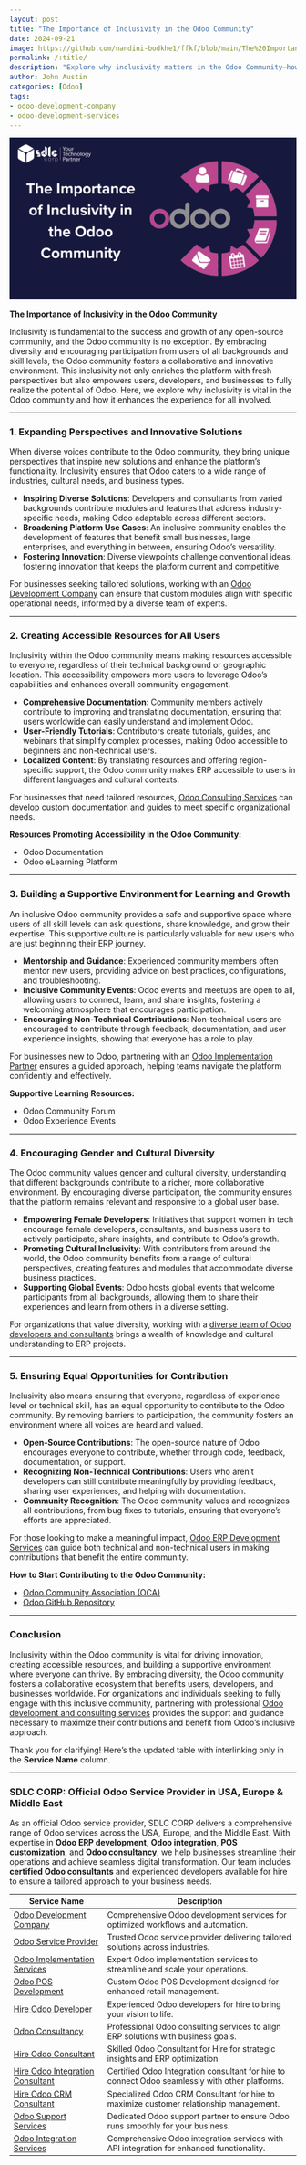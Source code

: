 ```yaml
---
layout: post
title: "The Importance of Inclusivity in the Odoo Community"
date: 2024-09-21
image: https://github.com/nandini-bodkhe1/ffkf/blob/main/The%20Importance%20of%20Inclusivity%20in%20the%20Odoo%20Community.png?raw=true
permalink: /:title/
description: "Explore why inclusivity matters in the Odoo Community—how embracing diversity strengthens connections, ideas, and growth for everyone involved."
author: John Austin
categories: [Odoo]
tags:
- odoo-development-company
- odoo-development-services
---
```

![Odoo Development](https://github.com/nandini-bodkhe1/ffkf/blob/main/The%20Importance%20of%20Inclusivity%20in%20the%20Odoo%20Community.png?raw=true)



**The Importance of Inclusivity in the Odoo Community**

Inclusivity is fundamental to the success and growth of any open-source community, and the Odoo community is no exception. By embracing diversity and encouraging participation from users of all backgrounds and skill levels, the Odoo community fosters a collaborative and innovative environment. This inclusivity not only enriches the platform with fresh perspectives but also empowers users, developers, and businesses to fully realize the potential of Odoo. Here, we explore why inclusivity is vital in the Odoo community and how it enhances the experience for all involved.

---

### **1\. Expanding Perspectives and Innovative Solutions**

When diverse voices contribute to the Odoo community, they bring unique perspectives that inspire new solutions and enhance the platform’s functionality. Inclusivity ensures that Odoo caters to a wide range of industries, cultural needs, and business types.

* **Inspiring Diverse Solutions**: Developers and consultants from varied backgrounds contribute modules and features that address industry-specific needs, making Odoo adaptable across different sectors.  
* **Broadening Platform Use Cases**: An inclusive community enables the development of features that benefit small businesses, large enterprises, and everything in between, ensuring Odoo’s versatility.  
* **Fostering Innovation**: Diverse viewpoints challenge conventional ideas, fostering innovation that keeps the platform current and competitive.

For businesses seeking tailored solutions, working with an [Odoo Development Company](https://sdlccorp.com/services/odoo-services/odoo-development-company/) can ensure that custom modules align with specific operational needs, informed by a diverse team of experts.

---

### **2\. Creating Accessible Resources for All Users**

Inclusivity within the Odoo community means making resources accessible to everyone, regardless of their technical background or geographic location. This accessibility empowers more users to leverage Odoo’s capabilities and enhances overall community engagement.

* **Comprehensive Documentation**: Community members actively contribute to improving and translating documentation, ensuring that users worldwide can easily understand and implement Odoo.  
* **User-Friendly Tutorials**: Contributors create tutorials, guides, and webinars that simplify complex processes, making Odoo accessible to beginners and non-technical users.  
* **Localized Content**: By translating resources and offering region-specific support, the Odoo community makes ERP accessible to users in different languages and cultural contexts.

For businesses that need tailored resources, [Odoo Consulting Services](https://sdlccorp.com/services/odoo-services/odoo-consulting-services/) can develop custom documentation and guides to meet specific organizational needs.

**Resources Promoting Accessibility in the Odoo Community:**

* Odoo Documentation  
* Odoo eLearning Platform

---

### **3\. Building a Supportive Environment for Learning and Growth**

An inclusive Odoo community provides a safe and supportive space where users of all skill levels can ask questions, share knowledge, and grow their expertise. This supportive culture is particularly valuable for new users who are just beginning their ERP journey.

* **Mentorship and Guidance**: Experienced community members often mentor new users, providing advice on best practices, configurations, and troubleshooting.  
* **Inclusive Community Events**: Odoo events and meetups are open to all, allowing users to connect, learn, and share insights, fostering a welcoming atmosphere that encourages participation.  
* **Encouraging Non-Technical Contributions**: Non-technical users are encouraged to contribute through feedback, documentation, and user experience insights, showing that everyone has a role to play.

For businesses new to Odoo, partnering with an [Odoo Implementation Partner](https://sdlccorp.com/services/odoo-services/odoo-erp-development-company/) ensures a guided approach, helping teams navigate the platform confidently and effectively.

**Supportive Learning Resources:**

* Odoo Community Forum  
* Odoo Experience Events

---

### **4\. Encouraging Gender and Cultural Diversity**

The Odoo community values gender and cultural diversity, understanding that different backgrounds contribute to a richer, more collaborative environment. By encouraging diverse participation, the community ensures that the platform remains relevant and responsive to a global user base.

* **Empowering Female Developers**: Initiatives that support women in tech encourage female developers, consultants, and business users to actively participate, share insights, and contribute to Odoo’s growth.  
* **Promoting Cultural Inclusivity**: With contributors from around the world, the Odoo community benefits from a range of cultural perspectives, creating features and modules that accommodate diverse business practices.  
* **Supporting Global Events**: Odoo hosts global events that welcome participants from all backgrounds, allowing them to share their experiences and learn from others in a diverse setting.

For organizations that value diversity, working with a [diverse team of Odoo developers and consultants](https://sdlccorp.com/services/odoo-services/) brings a wealth of knowledge and cultural understanding to ERP projects.

---

### **5\. Ensuring Equal Opportunities for Contribution**

Inclusivity also means ensuring that everyone, regardless of experience level or technical skill, has an equal opportunity to contribute to the Odoo community. By removing barriers to participation, the community fosters an environment where all voices are heard and valued.

* **Open-Source Contributions**: The open-source nature of Odoo encourages everyone to contribute, whether through code, feedback, documentation, or support.  
* **Recognizing Non-Technical Contributions**: Users who aren’t developers can still contribute meaningfully by providing feedback, sharing user experiences, and helping with documentation.  
* **Community Recognition**: The Odoo community values and recognizes all contributions, from bug fixes to tutorials, ensuring that everyone’s efforts are appreciated.

For those looking to make a meaningful impact, [Odoo ERP Development Services](https://sdlccorp.com/services/odoo-services/) can guide both technical and non-technical users in making contributions that benefit the entire community.

**How to Start Contributing to the Odoo Community:**

* [Odoo Community Association (OCA)](https://odoo-community.org/)  
* [Odoo GitHub Repository](https://github.com/odoo/odoo)

---

### **Conclusion**

Inclusivity within the Odoo community is vital for driving innovation, creating accessible resources, and building a supportive environment where everyone can thrive. By embracing diversity, the Odoo community fosters a collaborative ecosystem that benefits users, developers, and businesses worldwide. For organizations and individuals seeking to fully engage with this inclusive community, partnering with professional [Odoo development and consulting services](https://sdlccorp.com/services/odoo-services/) provides the support and guidance necessary to maximize their contributions and benefit from Odoo’s inclusive approach.

Thank you for clarifying\! Here’s the updated table with interlinking only in the **Service Name** column.

---

### **SDLC CORP: Official Odoo Service Provider in USA, Europe & Middle East**

As an official Odoo service provider, SDLC CORP delivers a comprehensive range of Odoo services across the USA, Europe, and the Middle East. With expertise in **Odoo ERP development**, **Odoo integration**, **POS customization**, and **Odoo consultancy**, we help businesses streamline their operations and achieve seamless digital transformation. Our team includes **certified Odoo consultants** and experienced developers available for hire to ensure a tailored approach to your business needs.

| Service Name | Description |
| ----- | ----- |
| [Odoo Development Company](https://sdlccorp.com/services/odoo-services/odoo-development-company/) | Comprehensive Odoo development services for optimized workflows and automation. |
| [Odoo Service Provider](https://sdlccorp.com/services/odoo-services/) | Trusted Odoo service provider delivering tailored solutions across industries. |
| [Odoo Implementation Services](https://sdlccorp.com/services/odoo-services/odoo-erp-development-company/) | Expert Odoo implementation services to streamline and scale your operations. |
| [Odoo POS Development](https://sdlccorp.com/services/odoo-services/odoo-pos-development-company/) | Custom Odoo POS Development designed for enhanced retail management. |
| [Hire Odoo Developer](https://sdlccorp.com/services/hire/hire-odoo-developer/) | Experienced Odoo developers for hire to bring your vision to life. |
| [Odoo Consultancy](https://sdlccorp.com/services/odoo-services/odoo-consulting-services/) | Professional Odoo consulting services to align ERP solutions with business goals. |
| [Hire Odoo Consultant](https://sdlccorp.com/services/hire/hire-odoo-business-consultant/) | Skilled Odoo Consultant for Hire for strategic insights and ERP optimization. |
| [Hire Odoo Integration Consultant](https://sdlccorp.com/services/hire/hire-odoo-integration-consultant/) | Certified Odoo Integration consultant for hire to connect Odoo seamlessly with other platforms. |
| [Hire Odoo CRM Consultant](https://sdlccorp.com/services/hire/hire-odoo-crm-consultant/) | Specialized Odoo CRM Consultant for hire to maximize customer relationship management. |
| [Odoo Support Services](https://sdlccorp.com/services/odoo-services/odoo-support-services/) | Dedicated Odoo support partner to ensure Odoo runs smoothly for your business. |
| [Odoo Integration Services](https://sdlccorp.com/services/odoo-services/odoo-custom-integration-company/) | Comprehensive Odoo integration services with API integration for enhanced functionality. |
